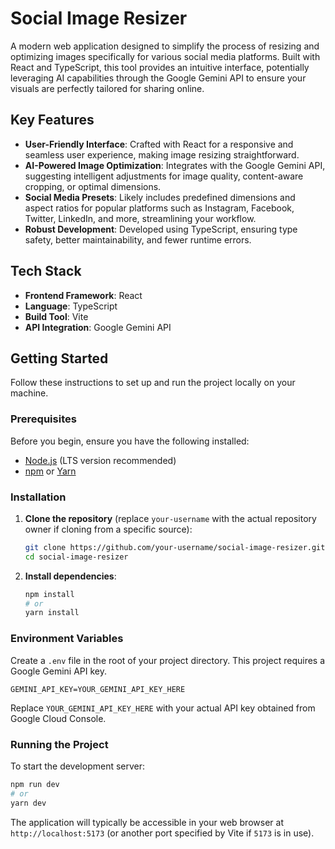 # Social Image Resizer

A modern web application designed to simplify the process of resizing and optimizing images specifically for various social media platforms. Built with React and TypeScript, this tool provides an intuitive interface, potentially leveraging AI capabilities through the Google Gemini API to ensure your visuals are perfectly tailored for sharing online.

## Key Features

*   **User-Friendly Interface**: Crafted with React for a responsive and seamless user experience, making image resizing straightforward.
*   **AI-Powered Image Optimization**: Integrates with the Google Gemini API, suggesting intelligent adjustments for image quality, content-aware cropping, or optimal dimensions.
*   **Social Media Presets**: Likely includes predefined dimensions and aspect ratios for popular platforms such as Instagram, Facebook, Twitter, LinkedIn, and more, streamlining your workflow.
*   **Robust Development**: Developed using TypeScript, ensuring type safety, better maintainability, and fewer runtime errors.

## Tech Stack

*   **Frontend Framework**: React
*   **Language**: TypeScript
*   **Build Tool**: Vite
*   **API Integration**: Google Gemini API

## Getting Started

Follow these instructions to set up and run the project locally on your machine.

### Prerequisites

Before you begin, ensure you have the following installed:

*   [Node.js](https://nodejs.org/en/download/) (LTS version recommended)
*   [npm](https://www.npmjs.com/get-npm) or [Yarn](https://yarnpkg.com/getting-started/install)

### Installation

1.  **Clone the repository** (replace `your-username` with the actual repository owner if cloning from a specific source):
    ```bash
    git clone https://github.com/your-username/social-image-resizer.git
    cd social-image-resizer
    ```
2.  **Install dependencies**:
    ```bash
    npm install
    # or
    yarn install
    ```

### Environment Variables

Create a `.env` file in the root of your project directory. This project requires a Google Gemini API key.

```
GEMINI_API_KEY=YOUR_GEMINI_API_KEY_HERE
```
Replace `YOUR_GEMINI_API_KEY_HERE` with your actual API key obtained from Google Cloud Console.

### Running the Project

To start the development server:

```bash
npm run dev
# or
yarn dev
```

The application will typically be accessible in your web browser at `http://localhost:5173` (or another port specified by Vite if `5173` is in use).